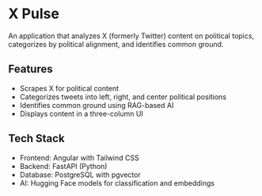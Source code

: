 # X Pulse

An application that analyzes X (formerly Twitter) content on political topics, categorizes by political alignment, and identifies common ground.

## Features
- Scrapes X for political content
- Categorizes tweets into left, right, and center political positions
- Identifies common ground using RAG-based AI
- Displays content in a three-column UI

## Tech Stack
- Frontend: Angular with Tailwind CSS
- Backend: FastAPI (Python)
- Database: PostgreSQL with pgvector
- AI: Hugging Face models for classification and embeddings
